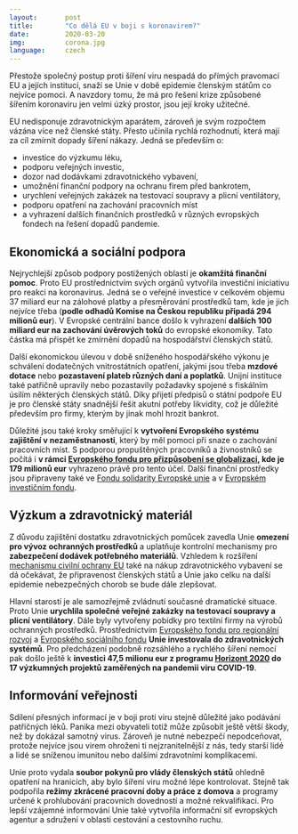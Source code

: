 ```yaml
---
layout:       post
title:        "Co dělá EU v boji s koronavirem?"
date:         2020-03-20
img:          corona.jpg
language:     czech
---
```


Přestože společný postup proti šíření viru nespadá do přímých pravomací EU a jejích institucí, snaží se Unie v době epidemie členským státům co nejvíce pomoci. A navzdory tomu, že má pro řešení krize způsobené šířením koronaviru jen velmi úzký prostor, jsou její kroky užitečné.

<!--more-->

EU nedisponuje zdravotnickým aparátem, zároveň je svým rozpočtem vázána více než členské státy. Přesto učinila rychlá rozhodnutí, která mají za cíl zmírnit dopady šíření nákazy. Jedná se především o:
* investice do výzkumu léku,
* podporu veřejných investic,
* dozor nad dodávkami zdravotnického vybavení,
* umožnění finanční podpory na ochranu firem před bankrotem,
* urychlení veřejných zakázek na testovací soupravy a plicní ventilátory,
* podporu opatření na zachování pracovních míst
* a vyhrazení dalších finančních prostředků v různých evropských fondech na řešení dopadů pandemie.

## Ekonomická a sociální podpora

Nejrychlejší způsob podpory postižených oblastí je **okamžitá finanční pomoc**. Proto EU prostřednictvím svých orgánů vytvořila investiční iniciativu pro reakci na koronavirus. Jedná se o veřejné investice v celkovém objemu 37 miliard eur na zálohové platby a přesměrování prostředků tam, kde je jich nejvíce třeba (**podle odhadů Komise na Českou republiku připadá 294 milionů eur**). V Evropské centrální bance došlo k vyhrazení **dalších 100 miliard eur na zachování úvěrových toků** do evropské ekonomiky. Tato částka má přispět ke zmírnění dopadů na hospodářství členských států.

Další ekonomickou úlevou v době sníženého hospodářského výkonu je schválení dodatečných vnitrostátních opatření, jakými jsou třeba **mzdové dotace** nebo **pozastavení plateb různých daní a poplatků**. Unijní instituce také patřičně upravily nebo pozastavily požadavky spojené s fiskálním úsilím některých členských států. Díky přijetí předpisů o státní podpoře EU je pro členské státy snadnější řešit akutní potřeby likvidity, což je důležité především pro firmy, kterým by jinak mohl hrozit bankrot.

Důležité jsou také kroky směřující k **vytvoření Evropského systému zajištění v nezaměstnanosti**, který by měl pomoci při snaze o zachování pracovních míst. S podporou propuštěných pracovníků a živnostníků se počítá i **v rámci [Evropského fondu pro přizpůsobení se globalizaci](https://ec.europa.eu/social/main.jsp?catId=326&langId=cs), kde je 179 milionů eur** vyhrazeno právě pro tento účel. Další finanční prostředky jsou připraveny také ve [Fondu solidarity Evropské unie](https://ec.europa.eu/regional_policy/cs/funding/solidarity-fund/) a v [Evropském investičním fondu](https://www.eif.org/index).

## Výzkum a zdravotnický materiál

Z důvodu zajištění dostatku zdravotnických pomůcek zavedla Unie **omezení pro vývoz ochranných prostředků** a uplatňuje kontrolní mechanismy pro **zabezpečení dodávek potřebného materiálů**. Vzhledem k rozšíření [mechanismu civilní ochrany EU](https://www.consilium.europa.eu/cs/policies/civil-protection/) také na nákup zdravotnického vybavení se dá očekávat, že připravenost členských států a Unie jako celku na další epidemie nebezpečných chorob se bude dále zlepšovat.

Hlavní starostí je ale samozřejmě zvládnutí současné dramatické situace. Proto Unie **urychlila společné veřejné zakázky na testovací soupravy a plicní ventilátory**. Dále byly vytvořeny pobídky pro textilní firmy na výrobů ochranných prostředků. Prostřednictvím [Evropského fondu pro regionální rozvoj](https://ec.europa.eu/regional_policy/cs/funding/erdf/) a [Evropského sociálního fondu](https://ec.europa.eu/esf/home.jsp?langId=cs) **Unie investovala do zdravotnických systémů**. Pro předcházení podobně rozsáhlého a rychlého šíření nemocí pak došlo ještě k **investici 47,5 milionu eur z programu [Horizont 2020](https://ec.europa.eu/research/horizon2020/index.cfm?pg=country-profiles) do 17 výzkumných projektů zaměřených na pandemii viru COVID-19**.

## Informování veřejnosti

Sdílení přesných informací je v boji proti viru stejně důležité jako podávání patřičných léků. Panika mezi obyvateli totiž může způsobit ještě větší škody, než by dokázal samotný virus. Zároveň je nutné nebezpečí nepodceňovat, protože nejvíce jsou virem ohroženi ti nejzranitelnější z nás, tedy starší lidé a lidé se sníženou imunitou nebo dalšími zdravotními komplikacemi.

Unie proto vydala **soubor pokynů pro vlády členských států** ohledně opatření na hranicích, aby bylo šíření viru možné lépe kontrolovat. Stejně tak podpořila **režimy zkrácené pracovní doby a práce z domova** a programy určené k prohlubování pracovních dovedností a možné rekvalifikaci. Pro lepší vzájemné informování Unie také vytvořila informační síť evropských agentur a sdružení v oblasti cestování a cestovního ruchu.
